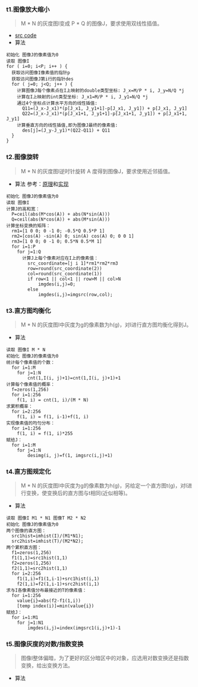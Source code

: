 ### t1.图像放大缩小
> M * N 的灰度图I变成 P * Q 的图像J，要求使用双线性插值。

* <a href="https://github.com/LWTang/graph-matlab/blob/master/t1.m">src code</a>
* 算法
```
初始化 图像J的像素值为0
读取 图像I
for ( i=0; i<P; i++ ) {
  获取访问图像I像素值的指针p
  获取访问图像J第i行的指针des
  for ( j=0; j<Q; j++ ) {
    计算图像J每个像素点在I上映射的double类型坐标: J_x=M/P * i, J_y=N/Q *j
    计算在I上映射的int类型坐标: J_x1=M/P * i, J_y1=N/Q *j
    通过4个坐标点计算水平方向的线性插值:
      Q11=(J_x-J_x1)*(p[J_x1, J_y1+1]-p[J_x1, J_y1]) + p[J_x1, J_y1]
      Q22=(J_x-J_x1)*(p[J_x1+1, J_y1+1]-p[J_x1+1, J_y1]) + p[J_x1+1, J_y1]
    计算垂直方向的线性插值,即为图像J最终的像素值:
      des[j]=(J_y-J_y1)*(Q22-Q11) + Q11
  }
}

```

### t2.图像旋转
> M * N 的灰度图I逆时针旋转 A 度得到图像J，要求使用近邻插值。

* 算法
参考：<a href="https://blog.csdn.net/liyuan02/article/details/6750828">原理</a>和<a href="https://blog.csdn.net/lkj345/article/details/50555870">实现</a>
```
初始化 图像J的像素值为0
读取 图像I
计算J的高和宽：
  P=ceil(abs(M*cos(A)) + abs(N*sin(A)))
  Q=ceil(abs(N*cos(A)) + abs(M*sin(A)))
计算坐标变换的矩阵：
  rm1=[1 0 0; 0 -1 0; -0.5*Q 0.5*P 1]
  rm2=[cos(A) -sin(A) 0; sin(A) cos(A) 0; 0 0 1]
  rm3=[1 0 0; 0 -1 0; 0.5*N 0.5*M 1]
  for i=1:P
    for j=1:Q
      计算J上每个像素对应在I上的像素值：
        src_coordinate=[j i 1]*rm1*rm2*rm3
        row=round(src_coordinate(2))
        col=round(src_coordinate(1))
        if row<1 || col<1 || row>M || col>N
            imgdes(i,j)=0;
        else
            imgdes(i,j)=imgsrc(row,col);
```

### t3.直方图均衡化
> M * N 的灰度图I中灰度为g的像素数为h(g)，对I进行直方图均衡化得到J。

* 算法
```
读取 图像I M * N
初始化 图像J的像素值为0
统计每个像素值的个数：
  for i=1:M
    for j=1:N
        cnt(1,I(i, j)+1)=cnt(1,I(i, j)+1)+1
计算每个像素值的概率：
  f=zeros(1,256)
  for i=1:256
    f(1, i) = cnt(1, i)/(M * N)
求累积概率：
  for i=2:256
    f(1, i) = f(1, i-1)+f(1, i)
实现像素值的均匀分布：
  for i=1:256
    f(1, i) = f(1, i)*255
赋给J：
  for i=1:M
    for j=1:N
        desimg(i, j)=f(1, imgsrc(i,j)+1)
```

### t4.直方图规定化
> M * N 的灰度图I中灰度为g的像素数为h(g)，另给定一个直方图t(g)，对I进行变换，使变换后的直方图与t相同(近似相等)。

* 算法
```
读取 图像I M1 * N1 图像T M2 * N2
初始化 图像J的像素值为0
两个图像的直方图：
  src1hist=imhist(I)/(M1*N1);
  src2hist=imhist(T)/(M2*N2);
两个累积直方图：
  f1=zeros(1,256)
  f1(1,1)=src1hist(1,1)
  f2=zeros(1,256)
  f2(1,1)=src2hist(1,1)
  for i=2:256
    f1(1,i)=f1(1,i-1)+src1hist(i,1)
    f2(1,i)=f2(1,i-1)+src2hist(i,1)
求与I各像素值分布最接近的T的像素值：
  for i=1:256
    value{i}=abs(f2-f1(1,i))
    [temp index(i)]=min(value{i})
赋给J：
  for i=1:M1
    for j=1:N1
        imgdes(i,j)=index(imgsrc1(i,j)+1)-1
```

### t5.图像灰度的对数/指数变换
> 图像I整体偏暗，为了更好的区分暗区中的对象，应选用对数变换还是指数变换，给出变换方法。

* 算法